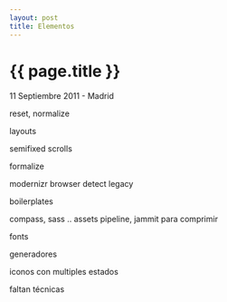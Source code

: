 ```yaml
---
layout: post
title: Elementos
---
```


{{ page.title }}
================

<p class="meta">11 Septiembre 2011 - Madrid</p>

reset, normalize

layouts

semifixed scrolls

formalize

modernizr browser detect legacy

boilerplates

compass, sass  .. assets pipeline, jammit para comprimir

fonts

generadores

iconos con multiples estados


faltan técnicas



